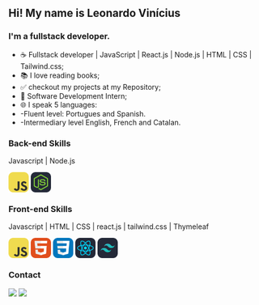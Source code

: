 ## Hi! My name is Leonardo Vinícius 

### I'm a fullstack developer.

- :coffee: Fullstack developer | JavaScript | React.js | Node.js | HTML | CSS | Tailwind.css;
- 📚 I love reading books;
- :white_check_mark: checkout my projects at my Repository;
- :handbag: Software Development Intern;
- :globe_with_meridians: I speak 5 languages:
-    -Fluent level: Portugues and Spanish.
-    -Intermediary level English, French and Catalan.

### Back-end Skills
<div style="display: inline_block">
   <p>Javascript | Node.js</p>
   <img align="center" alt="Javascript" height="40" width="40" src="https://github.com/tandpfun/skill-icons/blob/main/icons/JavaScript.svg"></>
   <img align="center" alt="Node.js" height="40" width="40" src="https://github.com/tandpfun/skill-icons/blob/main/icons/NodeJS-Dark.svg"></>
</div>

### Front-end Skills
<div style="display: inline_block">
   <p>Javascript | HTML | CSS | react.js | tailwind.css | Thymeleaf</p>
   <img align="center" alt="Javascript" height="40" width="40" src="https://github.com/tandpfun/skill-icons/blob/main/icons/JavaScript.svg"></>
   <img align="center" alt="HTML" height="40" width="40" src="https://github.com/tandpfun/skill-icons/blob/main/icons/HTML.svg"></>
   <img align="center" alt="CSS" height="40" width="40" src="https://github.com/tandpfun/skill-icons/blob/main/icons/CSS.svg">
   <img align="center" alt="React.js" height="40" width="40" src="https://github.com/tandpfun/skill-icons/blob/main/icons/React-Dark.svg"></>
   <img align="center" alt="Tailwind.css" height="40" width="40" src="https://github.com/tandpfun/skill-icons/blob/main/icons/TailwindCSS-Dark.svg"></>
</>
</div>

### Contact
<div style="display: inline_block">
  	<a href = "mailto:leonardoviniciuswd@gmail.com" target="_blank"><img src="https://img.shields.io/badge/-Gmail-%23333?style=for-the-badge&logo=gmail&logoColor=white" target="_blank"></a>
 	<a href="https://www.linkedin.com/in/leonardowd/" target="_blank"><img src="https://img.shields.io/badge/-LinkedIn-%230077B5?style=for-the-badge&logo=linkedin&logoColor=white" target="_blank"></a> 
</div>

<!-- https://media.giphy.com/media/3oriNLx3dUqFgVi86I/giphy.gif?cid=ecf05e47qub63oti6aevmdbjhyq7ynsiyvh1tvlc5bij968e&rid=giphy.gif&ct=g
